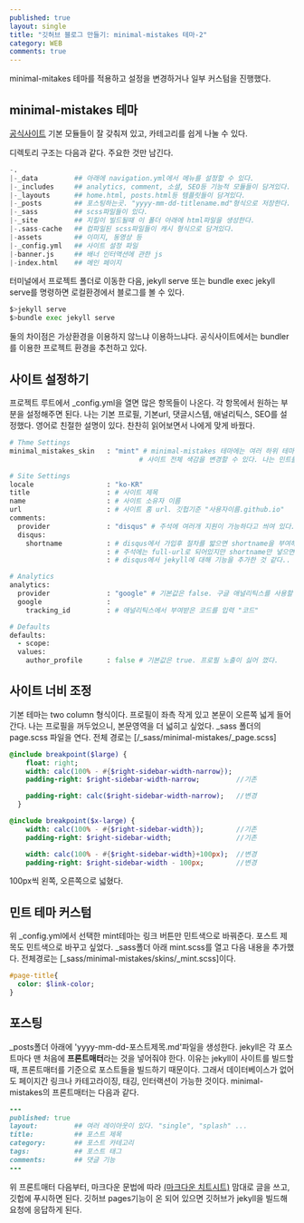 ```yaml
---
published: true
layout: single
title: "깃허브 블로그 만들기: minimal-mistakes 테마-2"
category: WEB
comments: true
---
```

minimal-mitakes 테마를 적용하고 설정을 변경하거나 일부 커스텀을 진행했다.

## minimal-mistakes 테마  

[공식사이트](https://mmistakes.github.io/minimal-mistakes/)
기본 모듈들이 잘 갖춰져 있고, 카테고리를 쉽게 나눌 수 있다. 

디렉토리 구조는 다음과 같다. 주요한 것만 남긴다.
```python
-.
|-_data         ## 아래에 navigation.yml에서 메뉴를 설정할 수 있다.
|-_includes     ## analytics, comment, 소셜, SEO등 기능적 모듈들이 담겨있다.
|-_layouts      ## home.html, posts.html등 템플릿들이 담겨있다.
|-_posts        ## 포스팅하는곳. "yyyy-mm-dd-titlename.md"형식으로 저장한다.
|-_sass         ## scss파일들이 있다.
|-_site         ## 지킬이 빌드될때 이 폴더 아래에 html파일을 생성한다.
|-.sass-cache   ## 컴파일된 scss파일들이 캐시 형식으로 담겨있다.
|-assets        ## 이미지, 동영상 등
|-_config.yml   ## 사이트 설정 파일
|-banner.js     ## 배너 인터액션에 관한 js
|-index.html    ## 메인 페이지
```

터미널에서 프로젝트 폴더로 이동한 다음, jekyll serve 또는 bundle exec jekyll serve를 명령하면 로컬환경에서 블로그를 볼 수 있다.
```bash
$>jekyll serve
$>bundle exec jekyll serve
```
둘의 차이점은 가상환경을 이용하지 않느냐 이용하느냐다. 공식사이트에서는 bundler를 이용한 프로젝트 환경을 추천하고 있다.  

## 사이트 설정하기  
프로젝트 루트에서 _config.yml을 열면 많은 항목들이 나온다. 각 항목에서 원하는 부분을 설정해주면 된다.
나는 기본 프로필, 기본url, 댓글시스템, 애널리틱스, SEO를 설정했다.
영어로 친절한 설명이 있다. 찬찬히 읽어보면서 나에게 맞게 바꿨다.

```ruby
# Thme Settings
minimal_mistakes_skin   : "mint" # minimal-mistakes 테마에는 여러 하위 테마가 있다. air, aqua, mint ... 
                                # 사이트 전체 색감을 변경할 수 있다. 나는 민트를 선택했다.

# Site Settings
locale                  : "ko-KR"
title                   : # 사이트 제목
name                    : # 사이트 소유자 이름
url                     : # 사이트 홈 url. 깃헙기준 "사용자이름.github.io"
comments:
  provider              : "disqus" # 주석에 여러개 지원이 가능하다고 씌여 있다.
  disqus:
    shortname           : # disqus에서 가입후 절차를 밟으면 shortname을 부여해준다.
                        : # 주석에는 full-url로 되어있지만 shortname만 넣으면 된다.
                        : # disqus에서 jekyll에 대해 기능을 추가한 것 같다..

# Analytics
analytics:
  provider              : "google" # 기본값은 false. 구글 애널리틱스를 사용할 것이므로 "google"을 입력.
  google                :
    tracking_id         : # 애널리틱스에서 부여받은 코드를 입력 "코드"

# Defaults
defaults:
  - scope:
  values:
    author_profile      : false # 기본값은 true. 프로필 노출이 싫어 껐다.
```

## 사이트 너비 조정
기본 테마는 two column 형식이다. 프로필이 좌측 작게 있고 본문이 오른쪽 넓게 들어간다. 나는 프로필을 꺼두었으니, 본문영역을 더 넓히고 싶었다.
_sass 폴더의 page.scss 파일을 연다. 전체 경로는 [/_sass/minimal-mistakes/_page.scss]

```sass
@include breakpoint($large) {
    float: right;
    width: calc(100% - #{$right-sidebar-width-narrow});
    padding-right: $right-sidebar-width-narrow;         //기존

    padding-right: calc($right-sidebar-width-narrow);   //변경
  }

@include breakpoint($x-large) {
    width: calc(100% - #{$right-sidebar-width});        //기존
    padding-right: $right-sidebar-width;                //기존

    width: calc(100% - #{$right-sidebar-width}+100px);  //변경
    padding-right: $right-sidebar-width - 100px;        //변경
````
100px씩 왼쪽, 오른쪽으로 넓혔다.

## 민트 테마 커스텀
위 _config.yml에서 선택한 mint테마는 링크 버튼만 민트색으로 바꿔준다. 포스트 제목도 민트색으로 바꾸고 싶었다.
_sass폴더 아래 mint.scss를 열고 다음 내용을 추가했다. 전체경로는 [_sass/minimal-mistakes/skins/_mint.scss]이다.
```sass
#page-title{
  color: $link-color;
}
```

## 포스팅
_posts폴더 아래에 'yyyy-mm-dd-포스트제목.md'파일을 생성한다.
jekyll은 각 포스트마다 맨 처음에 **프론트매터**라는 것을 넣어줘야 한다. 이유는 jekyll이 사이트를 빌드할 때, 프론트매터를 기준으로 포스트들을 빌드하기 때문이다. 그래서 데이터베이스가 없어도 페이지간 링크나 카테고라이징, 태깅, 인터랙션이 가능한 것이다.
minimal-mistakes의 프론트매터는 다음과 같다.
```ruby
---
published: true
layout:         ## 여러 레이아웃이 있다. "single", "splash" ...
title:          ## 포스트 제목
category:       ## 포스트 카테고리
tags:           ## 포스트 태그
comments:       ## 댓글 기능
---
```

위 프론트매터 다음부터, 마크다운 문법에 따라 [(마크다운 치트시트)](https://github.com/adam-p/markdown-here/wiki/Markdown-Cheatsheet) 맘대로 글을 쓰고, 깃헙에 푸시하면 된다. 깃허브 pages기능이 온 되어 있으면 깃허브가 jekyll을 빌드해 요청에 응답하게 된다.

